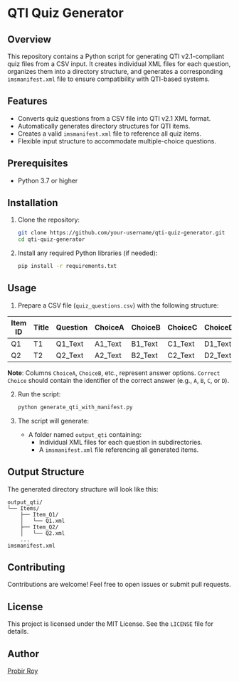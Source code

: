 # QTI Quiz Generator

## Overview
This repository contains a Python script for generating QTI v2.1-compliant quiz files from a CSV input. It creates individual XML files for each question, organizes them into a directory structure, and generates a corresponding `imsmanifest.xml` file to ensure compatibility with QTI-based systems.

## Features
- Converts quiz questions from a CSV file into QTI v2.1 XML format.
- Automatically generates directory structures for QTI items.
- Creates a valid `imsmanifest.xml` file to reference all quiz items.
- Flexible input structure to accommodate multiple-choice questions.

## Prerequisites
- Python 3.7 or higher

## Installation
1. Clone the repository:
   ```bash
   git clone https://github.com/your-username/qti-quiz-generator.git
   cd qti-quiz-generator
   ```
2. Install any required Python libraries (if needed):
   ```bash
   pip install -r requirements.txt
   ```

## Usage
1. Prepare a CSV file (`quiz_questions.csv`) with the following structure:

  | Item ID | Title | Question | ChoiceA | ChoiceB | ChoiceC | ChoiceD | Correct Choice |
|---------|-------|----------|---------|---------|---------|---------|----------------|
| Q1      | T1    | Q1_Text  | A1_Text | B1_Text | C1_Text | D1_Text | C              |
| Q2      | T2    | Q2_Text  | A2_Text | B2_Text | C2_Text | D2_Text | C              |

   **Note**: Columns `ChoiceA`, `ChoiceB`, etc., represent answer options. `Correct Choice` should contain the identifier of the correct answer (e.g., `A`, `B`, `C`, or `D`).

2. Run the script:
   ```bash
   python generate_qti_with_manifest.py
   ```

3. The script will generate:
   - A folder named `output_qti` containing:
     - Individual XML files for each question in subdirectories.
     - A `imsmanifest.xml` file referencing all generated items.

## Output Structure
The generated directory structure will look like this:
```
output_qti/
└── Items/
    ├── Item_Q1/
    │   └── Q1.xml
    ├── Item_Q2/
    │   └── Q2.xml
    ...
imsmanifest.xml
```

## Contributing
Contributions are welcome! Feel free to open issues or submit pull requests.

## License
This project is licensed under the MIT License. See the `LICENSE` file for details.

## Author
[Probir Roy](https://github.com/proywm)
